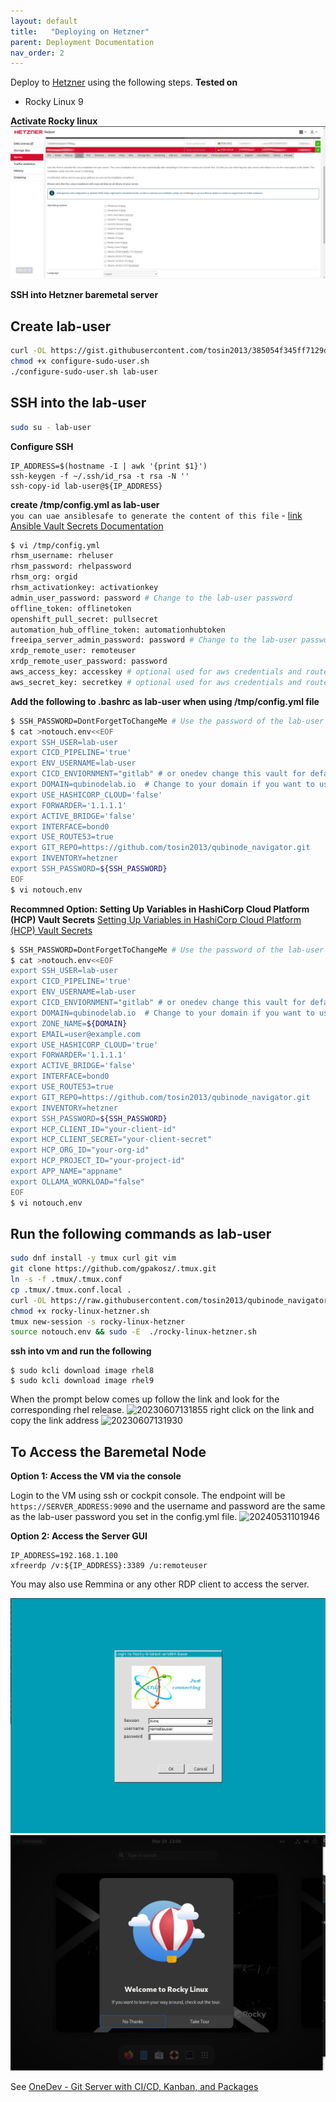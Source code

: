 ```yaml
---
layout: default
title:   "Deploying on Hetzner"
parent: Deployment Documentation
nav_order: 2
---
```


Deploy to [Hetzner](https://www.hetzner.com/) using the following steps.
**Tested on**
* Rocky Linux 9

**Activate Rocky linux**
![alt text](<Screenshot from 2024-03-20 15-09-38-new.png>)

**SSH into Hetzner baremetal server**

## Create lab-user 
```bash
curl -OL https://gist.githubusercontent.com/tosin2013/385054f345ff7129df6167631156fa2a/raw/b67866c8d0ec220c393ea83d2c7056f33c472e65/configure-sudo-user.sh
chmod +x configure-sudo-user.sh
./configure-sudo-user.sh lab-user
```

## SSH into the lab-user
```bash
sudo su - lab-user
```


**Configure SSH**
```
IP_ADDRESS=$(hostname -I | awk '{print $1}')
ssh-keygen -f ~/.ssh/id_rsa -t rsa -N ''
ssh-copy-id lab-user@${IP_ADDRESS}
```

**create /tmp/config.yml as lab-user**   
`you can uae ansiblesafe to generate the content of this file` - [link](https://github.com/tosin2013/ansiblesafe)   
[Ansible Vault Secrets Documentation](https://dev.to/tosin2013/ansible-vault-secrets-documentation-3g1a)

```bash
$ vi /tmp/config.yml
rhsm_username: rheluser
rhsm_password: rhelpassword
rhsm_org: orgid
rhsm_activationkey: activationkey
admin_user_password: password # Change to the lab-user password
offline_token: offlinetoken
openshift_pull_secret: pullsecret
automation_hub_offline_token: automationhubtoken
freeipa_server_admin_password: password # Change to the lab-user password
xrdp_remote_user: remoteuser
xrdp_remote_user_password: password
aws_access_key: accesskey # optional used for aws credentials and route53
aws_secret_key: secretkey # optional used for aws credentials and route53
```

**Add the following to .bashrc as lab-user when using /tmp/config.yml file**
```bash
$ SSH_PASSWORD=DontForgetToChangeMe # Use the password of the lab-user
$ cat >notouch.env<<EOF
export SSH_USER=lab-user
export CICD_PIPELINE='true'
export ENV_USERNAME=lab-user
export CICD_ENVIORNMENT="gitlab" # or onedev change this vault for default cicd enviornment to deploy VMS
export DOMAIN=qubinodelab.io  # Change to your domain if you want to use your own domain
export USE_HASHICORP_CLOUD='false' 
export FORWARDER='1.1.1.1'
export ACTIVE_BRIDGE='false'
export INTERFACE=bond0
export USE_ROUTE53=true
export GIT_REPO=https://github.com/tosin2013/qubinode_navigator.git
export INVENTORY=hetzner
export SSH_PASSWORD=${SSH_PASSWORD}
EOF
$ vi notouch.env
```

**Recommned Option: Setting Up Variables in HashiCorp Cloud Platform (HCP) Vault Secrets**
[Setting Up Variables in HashiCorp Cloud Platform (HCP) Vault Secrets](https://github.com/tosin2013/ansiblesafe/blob/main/docs/hashicorp_cloud_secret_setup.md)
```bash
$ SSH_PASSWORD=DontForgetToChangeMe # Use the password of the lab-user
$ cat >notouch.env<<EOF
export SSH_USER=lab-user
export CICD_PIPELINE='true'
export ENV_USERNAME=lab-user
export CICD_ENVIORNMENT="gitlab" # or onedev change this vault for default cicd enviornment to deploy VMS
export DOMAIN=qubinodelab.io  # Change to your domain if you want to use your own domain
export ZONE_NAME=${DOMAIN}
export EMAIL=user@example.com
export USE_HASHICORP_CLOUD='true'
export FORWARDER='1.1.1.1'
export ACTIVE_BRIDGE='false'
export INTERFACE=bond0
export USE_ROUTE53=true
export GIT_REPO=https://github.com/tosin2013/qubinode_navigator.git
export INVENTORY=hetzner
export SSH_PASSWORD=${SSH_PASSWORD}
export HCP_CLIENT_ID="your-client-id"
export HCP_CLIENT_SECRET="your-client-secret"
export HCP_ORG_ID="your-org-id"
export HCP_PROJECT_ID="your-project-id"
export APP_NAME="appname"
export OLLAMA_WORKLOAD="false"
EOF
$ vi notouch.env
```

## Run the following commands as lab-user
```bash
sudo dnf install -y tmux curl git vim 
git clone https://github.com/gpakosz/.tmux.git
ln -s -f .tmux/.tmux.conf
cp .tmux/.tmux.conf.local .
curl -OL https://raw.githubusercontent.com/tosin2013/qubinode_navigator/main/rocky-linux-hetzner.sh
chmod +x rocky-linux-hetzner.sh
tmux new-session -s rocky-linux-hetzner
source notouch.env && sudo -E  ./rocky-linux-hetzner.sh
```


**ssh into vm and run the following**
```
$ sudo kcli download image rhel8
$ sudo kcli download image rhel9
```

When the prompt below comes up follow the link and look for the corresponding rhel release.
![20230607131855](https://i.imgur.com/MaFsUau.png)
right click on the link and copy the link address
![20230607131930](https://i.imgur.com/83Gar1k.png)


## To Access the Baremetal Node 
**Option 1: Access the VM via the console**

Login to the VM using ssh or cockpit console. The endpoint will be `https://SERVER_ADDRESS:9090` and the username and password are the same as the lab-user password you set in the config.yml file.
![20240531101946](https://i.imgur.com/YuPbVpO.png)

**Option 2: Access the Server GUI**
```
IP_ADDRESS=192.168.1.100
xfreerdp /v:${IP_ADDRESS}:3389 /u:remoteuser
```
You may also use Remmina or any other RDP client to access the server.

![alt text](image.png)
![alt text](<Screenshot from 2024-03-20 18-06-28.png>)

See [OneDev - Git Server with CI/CD, Kanban, and Packages](../plugins/onedev-kcli-pipelines.html) 
